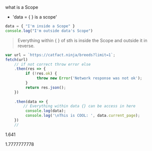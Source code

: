 what is a Scope
+ 'data = { } is a scope'
```js
data = { "I'm inside a Scope" }
console.log("I'm outside data's Scope")
```
> Everything within { } of sth is inside the Scope and outside it in reverse. 

```js
var url = `https://catfact.ninja/breeds?limit=1`;
fetch(url)
	// if not correct throw error else
	.then(res => {
		 if (!res.ok) {
			  throw new Error('Network response was not ok');
		 }
		 return res.json();
	})
	
	.then(data => { 
		// Everything within data {} can be access in here  
		 console.log(data);
		 console.log('\nThis is COOL: ', data.current_page);
	}) 
	// 
```


1.641

1.7777777778